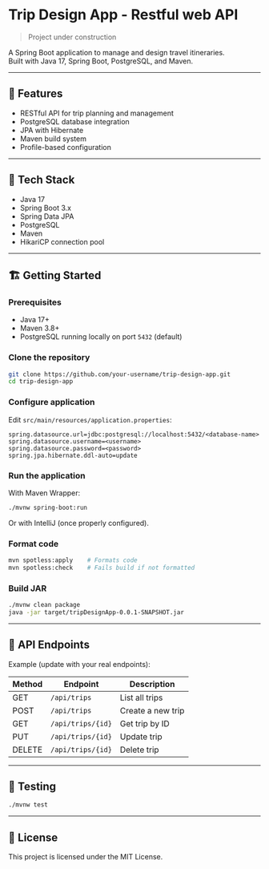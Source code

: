 # Trip Design App - Restful web API
> Project under construction

A Spring Boot application to manage and design travel itineraries.  
Built with Java 17, Spring Boot, PostgreSQL, and Maven.

---

## 🚀 Features

- RESTful API for trip planning and management
- PostgreSQL database integration
- JPA with Hibernate
- Maven build system
- Profile-based configuration

---

## 🧰 Tech Stack

- Java 17
- Spring Boot 3.x
- Spring Data JPA
- PostgreSQL
- Maven
- HikariCP connection pool

---

## 🏗️ Getting Started

### Prerequisites

- Java 17+
- Maven 3.8+
- PostgreSQL running locally on port `5432` (default)

### Clone the repository

```bash
git clone https://github.com/your-username/trip-design-app.git
cd trip-design-app
```

### Configure application

Edit `src/main/resources/application.properties`:

```properties
spring.datasource.url=jdbc:postgresql://localhost:5432/<database-name>
spring.datasource.username=<username>
spring.datasource.password=<password>
spring.jpa.hibernate.ddl-auto=update
```

### Run the application

With Maven Wrapper:

```bash
./mvnw spring-boot:run
```

Or with IntelliJ (once properly configured).

### Format code

```bash
mvn spotless:apply    # Formats code
mvn spotless:check    # Fails build if not formatted
```

### Build JAR

```bash
./mvnw clean package
java -jar target/tripDesignApp-0.0.1-SNAPSHOT.jar
```

---

## 🔌 API Endpoints

Example (update with your real endpoints):

| Method | Endpoint          | Description        |
|--------|-------------------|--------------------|
| GET    | `/api/trips`      | List all trips     |
| POST   | `/api/trips`      | Create a new trip  |
| GET    | `/api/trips/{id}` | Get trip by ID     |
| PUT    | `/api/trips/{id}` | Update trip        |
| DELETE | `/api/trips/{id}` | Delete trip        |

---

## 🧪 Testing

```bash
./mvnw test
```

---

## 📝 License

This project is licensed under the MIT License.
